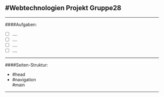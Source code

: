 #Webtechnologien Projekt Gruppe28
---
___
####Aufgaben:

* [ ] ....
* [ ] ....
* [ ] ....
* [ ] ....

___

####Seiten-Struktur:

* <head>
  <title>Kochseite</title>
  #head
  </head>
* <body>
  <nav>
  #navigation
  </nav>
  <main>
  #main
  </main>
  </body>
---
